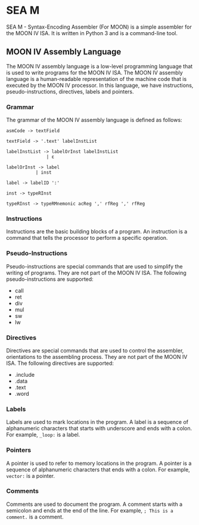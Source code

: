 # SEA M

SEA M - Syntax-Encoding Assembler (For MOON) is a simple assembler for the MOON IV ISA. It is written in Python 3 and is a command-line tool.

## MOON IV Assembly Language

The MOON IV assembly language is a low-level programming language that is used to write programs for the MOON IV ISA. The MOON IV assembly language is a human-readable representation of the machine code that is executed by the MOON IV processor. In this language, we have instructions, pseudo-instructions, directives, labels and pointers.

### Grammar

The grammar of the MOON IV assembly language is defined as follows:

```
asmCode -> textField

textField -> '.text' labelInstList

labelInstList -> labelOrInst labelInstList
               | ε

labelOrInst -> label
           | inst

label -> labelID ':'

inst -> typeRInst

typeRInst -> typeRMnemonic acReg ',' rfReg ',' rfReg

```

### Instructions

Instructions are the basic building blocks of a program. An instruction is a command that tells the processor to perform a specific operation.

### Pseudo-Instructions

Pseudo-instructions are special commands that are used to simplify the writing of programs. They are not part of the MOON IV ISA. The following pseudo-instructions are supported:

- call
- ret
- div
- mul
- sw
- lw

### Directives

Directives are special commands that are used to control the assembler, orientations to the assembling process. They are not part of the MOON IV ISA. The following directives are supported:

- .include
- .data
- .text
- .word

### Labels

Labels are used to mark locations in the program. A label is a sequence of alphanumeric characters that starts with underscore and ends with a colon. For example, `_loop:` is a label.

### Pointers

A pointer is used to refer to memory locations in the program. A pointer is a sequence of alphanumeric characters that ends with a colon. For example, `vector:` is a pointer.

### Comments

Comments are used to document the program. A comment starts with a semicolon and ends at the end of the line. For example, `; This is a comment.` is a comment.
